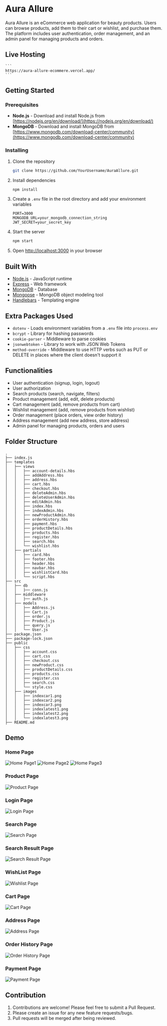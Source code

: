 # Aura Allure

Aura Allure is an eCommerce web application for beauty products. Users can browse products, add them to their cart or wishlist, and purchase them. The platform includes user authentication, order management, and an admin panel for managing products and orders.

## Live Hosting
    ```
    https://aura-allure-ecommere.vercel.app/
    ```

## Getting Started

### Prerequisites

- **Node.js** - Download and install Node.js from [https://nodejs.org/en/download/](https://nodejs.org/en/download/)
- **MongoDB** - Download and install MongoDB from [https://www.mongodb.com/download-center/community](https://www.mongodb.com/download-center/community)

### Installing

1. Clone the repository

    ```sh
    git clone https://github.com/YourUsername/AuraAllure.git
    ```

2. Install dependencies

    ```sh
    npm install
    ```

3. Create a `.env` file in the root directory and add your environment variables

    ```env
    PORT=3000
    MONGODB_URL=your_mongodb_connection_string
    JWT_SECRET=your_secret_key
    ```

4. Start the server

    ```sh
    npm start
    ```

5. Open [http://localhost:3000](http://localhost:3000) in your browser

## Built With

- [Node.js](https://nodejs.org/en/) - JavaScript runtime
- [Express](https://expressjs.com/) - Web framework
- [MongoDB](https://www.mongodb.com/) - Database
- [Mongoose](https://mongoosejs.com/) - MongoDB object modeling tool
- [Handlebars](https://handlebarsjs.com/) - Templating engine

## Extra Packages Used

- `dotenv` - Loads environment variables from a `.env` file into `process.env`
- `bcrypt` - Library for hashing passwords
- `cookie-parser` - Middleware to parse cookies
- `jsonwebtoken` - Library to work with JSON Web Tokens
- `method-override` - Middleware to use HTTP verbs such as PUT or DELETE in places where the client doesn't support it

## Functionalities

- User authentication (signup, login, logout)
- User authorization
- Search products (search, navigate, filters)
- Product management (add, edit, delete products)
- Cart management (add, remove products from cart)
- Wishlist management (add, remove products from wishlist)
- Order management (place orders, view order history)
- Address management (add new address, store address)
- Admin panel for managing products, orders and users

## Folder Structure

```
.
├── index.js
├── templates
│   ├── views
│   │   ├── account-details.hbs
│   │   ├── addAddress.hbs
│   │   ├── address.hbs
│   │   ├── cart.hbs
│   │   ├── checkout.hbs
│   │   ├── deleteAdmin.hbs
│   │   ├── deleteUserAdmin.hbs
│   │   ├── editAdmin.hbs
│   │   ├── index.hbs
│   │   ├── indexAdmin.hbs
│   │   ├── newProductAdmin.hbs
│   │   ├── orderHistory.hbs
│   │   ├── payment.hbs
│   │   ├── productDetails.hbs
│   │   ├── products.hbs
│   │   ├── register.hbs
│   │   ├── search.hbs
│   │   └── wishlist.hbs
│   ├── partials
│   │   ├── card.hbs
│   │   ├── footer.hbs
│   │   ├── header.hbs
│   │   ├── navbar.hbs
│   │   ├── wishlistCard.hbs
│   │   └── script.hbs
├── src
│   ├── db
│   │   ├── conn.js
│   ├── middleware
│   │   ├── auth.js
│   ├── models
│   │   ├── Address.js
│   │   ├── Cart.js
│   │   ├── order.js
│   │   ├── Product.js
│   │   ├── query.js
│   │   └── User.js
├── package.json
├── package-lock.json
├── public
│   ├── css
│   │   ├── account.css
│   │   ├── cart.css
│   │   ├── checkout.css
│   │   ├── newProduct.css
│   │   ├── productDetails.css
│   │   ├── products.css
│   │   ├── register.css
│   │   ├── search.css
│   │   └── style.css
│   ├── images
│   │   ├── indexcar1.png
│   │   ├── indexcar2.png
│   │   ├── indexcar3.png
│   │   ├── indexlatest1.png
│   │   ├── indexlatest2.png
│   │   └── indexlatest3.png
├── README.md

```



## Demo

### Home Page

![Home Page1](Demo/home1.png)
![Home Page2](Demo/home2.png)
![Home Page3](Demo/home3.png)

### Product Page

![Product Page](Demo/productDetail.png)

### Login Page

![Login Page](Demo/login.png)

### Search Page

![Search Page](Demo/search.png)

### Search Result Page

![Search Result Page](Demo/searchResult.png)

### WishList Page

![Wishlist Page](Demo/wishlist.png)

### Cart Page

![Cart Page](Demo/cart.png)

### Address Page

![Address Page](Demo/addressPage.png)

### Order History Page

![Order History Page](Demo/orderHistory.png)

### Payment Page

![Payment Page](Demo/paymentConfiramation.png)


## Contribution

1. Contributions are welcome! Please feel free to submit a Pull Request.
2. Please create an issue for any new feature requests/bugs.
3. Pull requests will be merged after being reviewed.

